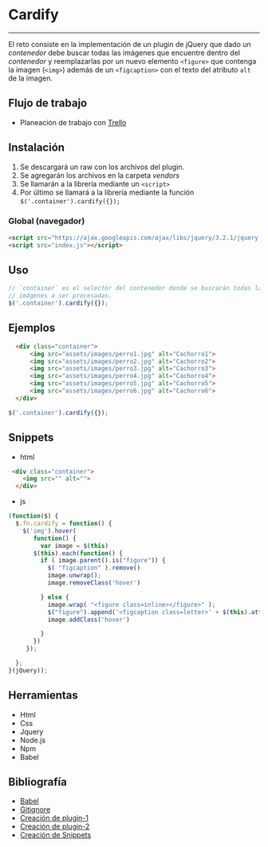 # Cardify


***

El reto consiste en la implementación de  un plugin de jQuery que dado un _contenedor_ debe buscar todas las
imágenes que encuentre dentro del _contenedor_ y reemplazarlas por un nuevo
elemento `<figure>` que contenga la imagen (`<img>`) además de un `<figcaption>`
con el texto del atributo `alt` de la imagen.

## Flujo de trabajo

+ Planeación de trabajo con [Trello](https://trello.com/b/bYxjDYth)

## Instalación

1. Se descargará un raw con los archivos del plugin.
2. Se agregarán los archivos en la carpeta _vendors_
3. Se llamarán a la librería mediante un `<script>`
4. Por último se llamará a la librería mediante la función `$('.container').cardify({});`


### Global (navegador)

```html
<script src="https://ajax.googleapis.com/ajax/libs/jquery/3.2.1/jquery.min.js"></script>
<script src="index.js"></script>
```

## Uso

```js
// `container` es el selector del contenedor donde se buscarán todas las
// imágenes a ser procesadas.
$('.container').cardify({});
```

## Ejemplos

```html
  <div class="container">
      <img src="assets/images/perro1.jpg" alt="Cachorro1">
      <img src="assets/images/perro2.jpg" alt="Cachorro2">
      <img src="assets/images/perro3.jpg" alt="Cachorro3">
      <img src="assets/images/perro4.jpg" alt="Cachorro4">
      <img src="assets/images/perro5.jpg" alt="Cachorro5">
      <img src="assets/images/perro6.jpg" alt="Cachorro6">
  </div>
```

```js
$('.container').cardify({});
```

## Snippets

+ html
```html
 <div class="container">
    <img src="" alt="">
  </div>
```

+ js
```js
(function($) {
  $.fn.cardify = function() {
    $('img').hover(
       function() {
         var image = $(this)
       $(this).each(function() {
         if ( image.parent().is("figure")) {
           $( "figcaption" ).remove()
           image.unwrap();
           image.removeClass('hover')

         } else {
           image.wrap( "<figure class=inline></figure>" );
           $("figure").append('<figcaption class=letter>' + $(this).attr('alt') + '</figcaption>')
           image.addClass('hover')

         }
       })
     });

  };
}(jQuery));

```

## Herramientas

+ Html
+ Css
+ Jquery
+ Node.js
+ Npm
+ Babel

## Bibliografía
+ [Babel](https://platzi.com/blog/que-es-babel/)
+ [Gitignore](https://desarrolloweb.com/articulos/archivo-gitignore.html)
+ [Creación de plugin-1](https://www.youtube.com/watch?v=Ghh0u1uBWAw)
+ [Creación de plugin-2](https://www.youtube.com/watch?v=ATDlkSKZiH0&index=2&list=PL0jno8rTZiDG_x2wkZdGDL6b9ccZ0BjdN)
+ [Creación de Snippets](https://www.youtube.com/watch?v=GMtRCoW9LME)
